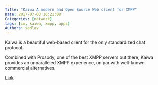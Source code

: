 ```yaml
---
Title: "Kaiwa A modern and Open Source Web client for XMPP"
Date: 2017-07-03 16:21:08
Categories: [network]
tags: [im, kaiwa, xmpp, apps]
Authors: sedlav
---
```


Kaiwa is a beautiful web-based client for the only standardized chat protocol.

Combined with Prosody, one of the best XMPP servers out there, Kaiwa provides an unparalleled XMPP experience, on par with well-known commercial alternatives.

[Link](http://getkaiwa.com/)
